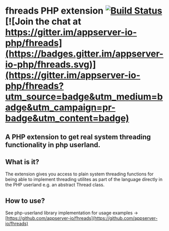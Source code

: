 # fhreads PHP extension [![Build Status](https://travis-ci.org/appserver-io-php/fhreads.svg?branch=master)](https://travis-ci.org/appserver-io-php/fhreads) [![Join the chat at https://gitter.im/appserver-io-php/fhreads](https://badges.gitter.im/appserver-io-php/fhreads.svg)](https://gitter.im/appserver-io-php/fhreads?utm_source=badge&utm_medium=badge&utm_campaign=pr-badge&utm_content=badge)

## A PHP extension to get real system threading functionality in php userland.

## What is it?

The extension gives you access to plain system threading functions for being able to implement threading utilites as part of the language directly in the PHP userland e.g. an abstract Thread class.

## How to use?

See php-userland library implementation for usage examples -> 
[https://github.com/appserver-io/fhreads](https://github.com/appserver-io/fhreads)

